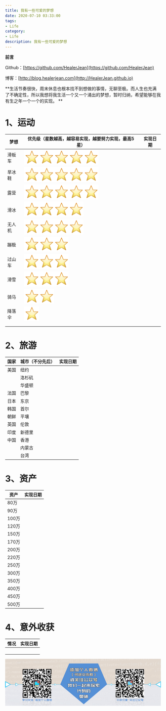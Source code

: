 ```yaml
---
title: 我有一些可爱的梦想
date: 2020-07-10 03:33:00
tags: 
- Life
category: 
- Life
description: 我有一些可爱的梦想
---
```


**前言**     

 Github：[https://github.com/HealerJean](https://github.com/HealerJean)         

 博客：[http://blog.healerjean.com](http://HealerJean.github.io)          



**生活节奏很快，周末休息也根本找不到想做的事情，无聊至极。而人生也充满了不确定性，所以我想将我生活一个又一个涌出的梦想，暂时归纳，希望能够在我有生之年一个一个的实现。     **





#  1、运动

| 梦想   | 优先级（星数越高，越容易实现，越要努力实现，最高5星）        | 实现日期 |
| ------ | ------------------------------------------------------------ | -------- |
| 滑板车 | ![img](https://raw.githubusercontent.com/HealerJean/HealerJean.github.io/master/blogImages/2332D8AC.png)![img](https://raw.githubusercontent.com/HealerJean/HealerJean.github.io/master/blogImages/2332D8AC.png)![img](https://raw.githubusercontent.com/HealerJean/HealerJean.github.io/master/blogImages/2332D8AC.png)![img](https://raw.githubusercontent.com/HealerJean/HealerJean.github.io/master/blogImages/2332D8AC.png)![img](https://raw.githubusercontent.com/HealerJean/HealerJean.github.io/master/blogImages/2332D8AC.png) |          |
| 旱冰鞋 | ![img](https://raw.githubusercontent.com/HealerJean/HealerJean.github.io/master/blogImages/2332D8AC.png)![img](https://raw.githubusercontent.com/HealerJean/HealerJean.github.io/master/blogImages/2332D8AC.png)![img](https://raw.githubusercontent.com/HealerJean/HealerJean.github.io/master/blogImages/2332D8AC.png)![img](https://raw.githubusercontent.com/HealerJean/HealerJean.github.io/master/blogImages/2332D8AC.png)![img](https://raw.githubusercontent.com/HealerJean/HealerJean.github.io/master/blogImages/2332D8AC.png) |          |
| 露营   | ![img](https://raw.githubusercontent.com/HealerJean/HealerJean.github.io/master/blogImages/2332D8AC.png)![img](https://raw.githubusercontent.com/HealerJean/HealerJean.github.io/master/blogImages/2332D8AC.png)![img](https://raw.githubusercontent.com/HealerJean/HealerJean.github.io/master/blogImages/2332D8AC.png)![img](https://raw.githubusercontent.com/HealerJean/HealerJean.github.io/master/blogImages/2332D8AC.png)![img](https://raw.githubusercontent.com/HealerJean/HealerJean.github.io/master/blogImages/2332D8AC.png) |          |
| 滑冰   | ![img](https://raw.githubusercontent.com/HealerJean/HealerJean.github.io/master/blogImages/2332D8AC.png)![img](https://raw.githubusercontent.com/HealerJean/HealerJean.github.io/master/blogImages/2332D8AC.png)![img](https://raw.githubusercontent.com/HealerJean/HealerJean.github.io/master/blogImages/2332D8AC.png)![img](https://raw.githubusercontent.com/HealerJean/HealerJean.github.io/master/blogImages/2332D8AC.png) |          |
| 无人机 | ![img](https://raw.githubusercontent.com/HealerJean/HealerJean.github.io/master/blogImages/2332D8AC.png)![img](https://raw.githubusercontent.com/HealerJean/HealerJean.github.io/master/blogImages/2332D8AC.png)![img](https://raw.githubusercontent.com/HealerJean/HealerJean.github.io/master/blogImages/2332D8AC.png)![img](https://raw.githubusercontent.com/HealerJean/HealerJean.github.io/master/blogImages/2332D8AC.png) |          |
| 蹦极   | ![img](https://raw.githubusercontent.com/HealerJean/HealerJean.github.io/master/blogImages/2332D8AC.png)![img](https://raw.githubusercontent.com/HealerJean/HealerJean.github.io/master/blogImages/2332D8AC.png)![img](https://raw.githubusercontent.com/HealerJean/HealerJean.github.io/master/blogImages/2332D8AC.png) |          |
| 过山车 | ![img](https://raw.githubusercontent.com/HealerJean/HealerJean.github.io/master/blogImages/2332D8AC.png)![img](https://raw.githubusercontent.com/HealerJean/HealerJean.github.io/master/blogImages/2332D8AC.png)![img](https://raw.githubusercontent.com/HealerJean/HealerJean.github.io/master/blogImages/2332D8AC.png) |          |
| 滑雪   | ![img](https://raw.githubusercontent.com/HealerJean/HealerJean.github.io/master/blogImages/2332D8AC.png)![img](https://raw.githubusercontent.com/HealerJean/HealerJean.github.io/master/blogImages/2332D8AC.png)![img](https://raw.githubusercontent.com/HealerJean/HealerJean.github.io/master/blogImages/2332D8AC.png) |          |
| 骑马   | ![img](https://raw.githubusercontent.com/HealerJean/HealerJean.github.io/master/blogImages/2332D8AC.png)![img](https://raw.githubusercontent.com/HealerJean/HealerJean.github.io/master/blogImages/2332D8AC.png) |          |
| 降落伞 | ![img](https://raw.githubusercontent.com/HealerJean/HealerJean.github.io/master/blogImages/2332D8AC.png) |          |
|        |                                                              |          |
|        |                                                              |          |



# 2、旅游

| 国家 | 城市（不分先后） | 实现日期 |
| ---- | ---------------- | -------- |
| 美国 | 纽约             |          |
|      | 洛杉矶           |          |
|      | 华盛顿           |          |
| 法国 | 巴黎             |          |
| 日本 | 东京             |          |
| 韩国 | 首尔             |          |
| 朝鲜 | 平壤             |          |
| 英国 | 伦敦             |          |
| 印度 | 新德里           |          |
| 中国 | 香港             |          |
|      | 内蒙古           |          |
|      | 台湾             |          |





# 3、资产

| 资产  | 实现日期 |
| ----- | -------- |
| 80万  |          |
| 90万  |          |
| 100万 |          |
| 120万 |          |
| 150万 |          |
| 170万 |          |
| 200万 |          |
| 220万 |          |
| 250万 |          |
| 300万 |          |
| 350万 |          |
| 400万 |          |
| 450万 |          |
| 500万 |          |





# 4、意外收获

| 情况 | 实现日期 |
| ---- | -------- |
|      |          |
|      |          |
|      |          |
|      |          |





























![ContactAuthor](https://raw.githubusercontent.com/HealerJean/HealerJean.github.io/master/assets/img/artical_bottom.jpg)





<link rel="stylesheet" href="https://unpkg.com/gitalk/dist/gitalk.css">

<script src="https://unpkg.com/gitalk@latest/dist/gitalk.min.js"></script> 
<div id="gitalk-container"></div>    
 <script type="text/javascript">
    var gitalk = new Gitalk({
		clientID: `1d164cd85549874d0e3a`,
		clientSecret: `527c3d223d1e6608953e835b547061037d140355`,
		repo: `HealerJean.github.io`,
		owner: 'HealerJean',
		admin: ['HealerJean'],
		id: 'AAAAAAAAAAAAAAA',
    });
    gitalk.render('gitalk-container');
</script> 
